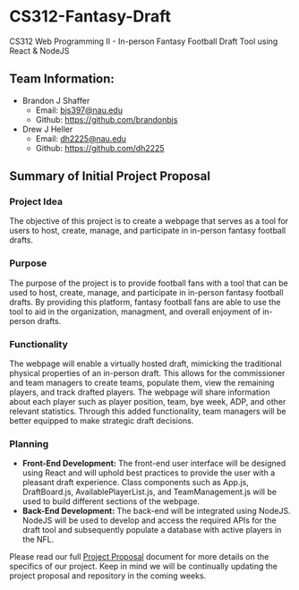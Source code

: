 # CS312-Fantasy-Draft
CS312 Web Programming II - In-person Fantasy Football Draft Tool using React &amp; NodeJS

## Team Information:
* Brandon J Shaffer
  * Email: bjs397@nau.edu
  * Github: https://github.com/brandonbjs
* Drew J Heller
  * Email: dh2225@nau.edu
  * Github: https://github.com/dh2225

## Summary of Initial Project Proposal
### Project Idea
The objective of this project is to create a webpage that serves as a tool for users to host, create, manage, and participate in in-person fantasy football drafts.

### Purpose
The purpose of the project is to provide football fans with a tool that can be used to host, create, manage, and participate in in-person fantasy football drafts.
By providing this platform, fantasy football fans are able to use the tool to aid in the organization, managment, and overall enjoyment of in-person drafts. 

### Functionality
The webpage will enable a virtually hosted draft, mimicking the traditional physical properties of an in-person draft. This allows for the commissioner and team managers to create teams, populate them, view the remaining players, and track drafted players. The webpage will share information about each player such as player position, team, bye week, ADP, and other relevant statistics. Through this added functionality, team managers will be better equipped to make strategic draft decisions. 

### Planning
* **Front-End Development:** The front-end user interface will be designed using React and will uphold best practices to provide the user with a pleasant draft experience. Class components such as App.js, DraftBoard.js, AvailablePlayerList.js, and TeamManagement.js will be used to build different sections of the webpage.
* **Back-End Development:** The back-end will be integrated using NodeJS. NodeJS will be used to develop and access the required APIs for the draft tool and subsequently populate a database with active players in the NFL.

Please read our full [Project Proposal](https://github.com/dh2225/CS312-Fantasy-Draft/blob/main/project-proposal.md) document for more details on the specifics of our project. Keep in mind we will be continually updating the project proposal and repository in the coming weeks.



